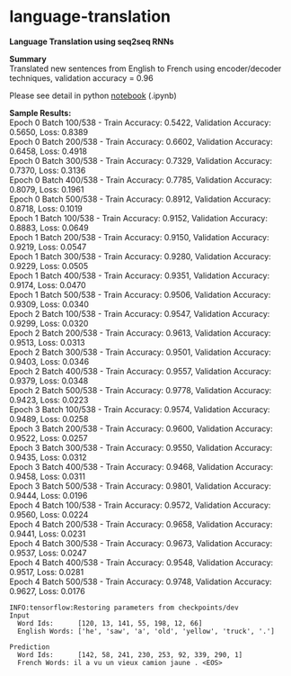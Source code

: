 # language-translation  

**Language Translation using seq2seq RNNs**  

**Summary**   
Translated new sentences from English to French using encoder/decoder techniques, validation accuracy = 0.96  
  
Please see detail in python [notebook](./dlnd_language_translation.ipynb) (.ipynb)  
  
**Sample Results:**  
Epoch   0 Batch  100/538 - Train Accuracy: 0.5422, Validation Accuracy: 0.5650, Loss: 0.8389  
Epoch   0 Batch  200/538 - Train Accuracy: 0.6602, Validation Accuracy: 0.6458, Loss: 0.4918  
Epoch   0 Batch  300/538 - Train Accuracy: 0.7329, Validation Accuracy: 0.7370, Loss: 0.3136  
Epoch   0 Batch  400/538 - Train Accuracy: 0.7785, Validation Accuracy: 0.8079, Loss: 0.1961  
Epoch   0 Batch  500/538 - Train Accuracy: 0.8912, Validation Accuracy: 0.8718, Loss: 0.1019  
Epoch   1 Batch  100/538 - Train Accuracy: 0.9152, Validation Accuracy: 0.8883, Loss: 0.0649  
Epoch   1 Batch  200/538 - Train Accuracy: 0.9150, Validation Accuracy: 0.9219, Loss: 0.0547  
Epoch   1 Batch  300/538 - Train Accuracy: 0.9280, Validation Accuracy: 0.9229, Loss: 0.0505  
Epoch   1 Batch  400/538 - Train Accuracy: 0.9351, Validation Accuracy: 0.9174, Loss: 0.0470  
Epoch   1 Batch  500/538 - Train Accuracy: 0.9506, Validation Accuracy: 0.9309, Loss: 0.0340  
Epoch   2 Batch  100/538 - Train Accuracy: 0.9547, Validation Accuracy: 0.9299, Loss: 0.0320  
Epoch   2 Batch  200/538 - Train Accuracy: 0.9613, Validation Accuracy: 0.9513, Loss: 0.0313  
Epoch   2 Batch  300/538 - Train Accuracy: 0.9501, Validation Accuracy: 0.9403, Loss: 0.0346  
Epoch   2 Batch  400/538 - Train Accuracy: 0.9557, Validation Accuracy: 0.9379, Loss: 0.0348  
Epoch   2 Batch  500/538 - Train Accuracy: 0.9778, Validation Accuracy: 0.9423, Loss: 0.0223  
Epoch   3 Batch  100/538 - Train Accuracy: 0.9574, Validation Accuracy: 0.9489, Loss: 0.0258  
Epoch   3 Batch  200/538 - Train Accuracy: 0.9600, Validation Accuracy: 0.9522, Loss: 0.0257  
Epoch   3 Batch  300/538 - Train Accuracy: 0.9550, Validation Accuracy: 0.9435, Loss: 0.0312  
Epoch   3 Batch  400/538 - Train Accuracy: 0.9468, Validation Accuracy: 0.9458, Loss: 0.0311  
Epoch   3 Batch  500/538 - Train Accuracy: 0.9801, Validation Accuracy: 0.9444, Loss: 0.0196  
Epoch   4 Batch  100/538 - Train Accuracy: 0.9572, Validation Accuracy: 0.9560, Loss: 0.0224  
Epoch   4 Batch  200/538 - Train Accuracy: 0.9658, Validation Accuracy: 0.9441, Loss: 0.0231  
Epoch   4 Batch  300/538 - Train Accuracy: 0.9673, Validation Accuracy: 0.9537, Loss: 0.0247  
Epoch   4 Batch  400/538 - Train Accuracy: 0.9548, Validation Accuracy: 0.9517, Loss: 0.0281  
Epoch   4 Batch  500/538 - Train Accuracy: 0.9748, Validation Accuracy: 0.9627, Loss: 0.0176  
```
INFO:tensorflow:Restoring parameters from checkpoints/dev
Input
  Word Ids:      [120, 13, 141, 55, 198, 12, 66]
  English Words: ['he', 'saw', 'a', 'old', 'yellow', 'truck', '.']

Prediction
  Word Ids:      [142, 58, 241, 230, 253, 92, 339, 290, 1]
  French Words: il a vu un vieux camion jaune . <EOS>
```
